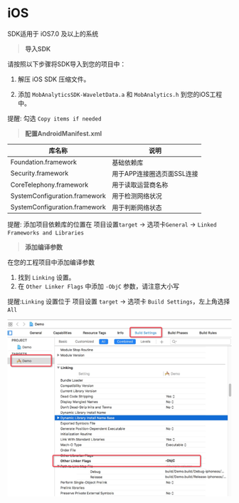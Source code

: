 # iOS

SDK适用于 iOS7.0 及以上的系统    

> **导入SDK**

请按照以下步骤将SDK导入到您的项目中：

 1. 解压 iOS SDK 压缩文件。

 2. 添加 ```MobAnalyticsSDK-WaveletData.a``` 和 ```MobAnalytics.h``` 到您的iOS工程中。

 提醒: 勾选 ```Copy items if needed```


> **配置AndroidManifest.xml**

| **库名称** | **说明** |
| -- | -- |
| Foundation.framework	 | 基础依赖库|
| Security.framework	 | 用于APP连接圈选页面SSL连接|
| CoreTelephony.framework| 用于读取运营商名称|
| SystemConfiguration.framework| 用于检测网络状况|
| SystemConfiguration.framework| 用于判断网络状态|

提醒: 添加项目依赖库的位置在 项目设置```target``` -> 选项卡```General``` -> ```Linked Frameworks and Libraries```

> **添加编译参数**

在您的工程项目中添加编译参数

 1. 找到 ```Linking``` 设置。
 2. 在 ```Other Linker Flags``` 中添加 ```-ObjC``` 参数，请注意大小写
 
 提醒:```Linking``` 设置位于 项目设置 ```target``` -> 选项卡 ```Build Settings```，左上角选择 ```All```
 
 ![](assets/otherLinkerFlags.png)